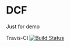 # DCF
Just for demo

Travis-CI [![Build Status](https://travis-ci.com/haithngn/DCF.svg?branch=master)](https://travis-ci.com/haithngn/DCF)

